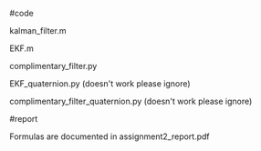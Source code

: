 


#code

kalman_filter.m   

EKF.m

complimentary_filter.py



EKF_quaternion.py  (doesn't work please ignore)

complimentary_filter_quaternion.py (doesn't work please ignore)



#report

Formulas are documented in assignment2_report.pdf



